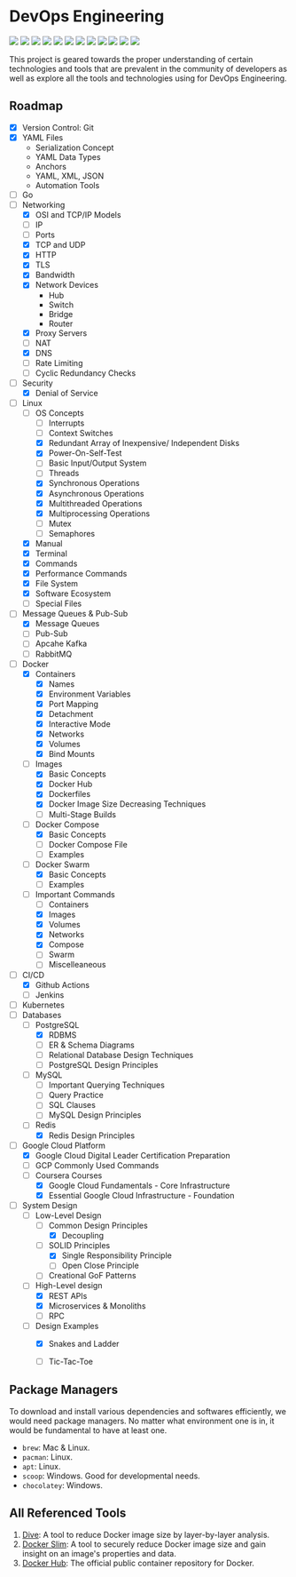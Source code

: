 # DevOps Engineering

<div id="top"></div>
<span>
    <img src="https://img.shields.io/badge/Python-FFD43B?style=for-the-badge&logo=python&logoColor=blue" />
    <img src="https://img.shields.io/badge/Go-00ADD8?style=for-the-badge&logo=go&logoColor=white" />
    <img src="https://img.shields.io/badge/Docker-2CA5E0?style=for-the-badge&logo=docker&logoColor=white" />
    <img src="https://img.shields.io/badge/kubernetes-326ce5.svg?&style=for-the-badge&logo=kubernetes&logoColor=white" />
    <img src="https://img.shields.io/badge/Nginx-009639?style=for-the-badge&logo=nginx&logoColor=white" />
    <img src="https://img.shields.io/badge/Apache-D22128?style=for-the-badge&logo=Apache&logoColor=white" />
    <img src="https://img.shields.io/badge/Apache_Kafka-231F20?style=for-the-badge&logo=apache-kafka&logoColor=white" />
    <img src="https://img.shields.io/badge/MySQL-005C84?style=for-the-badge&logo=mysql&logoColor=white" />
    <img src="https://img.shields.io/badge/redis-CC0000.svg?&style=for-the-badge&logo=redis&logoColor=white" />
    <img src="https://img.shields.io/badge/PostgreSQL-316192?style=for-the-badge&logo=postgresql&logoColor=white" />
    <img src="https://img.shields.io/badge/Google_Cloud-4285F4?style=for-the-badge&logo=google-cloud&logoColor=white" />
    <img src="https://img.shields.io/badge/Linux-FCC624?style=for-the-badge&logo=linux&logoColor=black" />
</span>


This project is geared towards the proper understanding of certain technologies and tools that are prevalent in the community of developers as well as explore all the tools and technologies using for DevOps Engineering. 


## Roadmap

- [x] Version Control: Git
- [x] YAML Files
    - Serialization Concept
    - YAML Data Types
    - Anchors
    - YAML, XML, JSON
    - Automation Tools
- [ ] Go
- [ ] Networking
    - [x] OSI and TCP/IP Models
    - [ ] IP
    - [ ] Ports
    - [x] TCP and UDP
    - [x] HTTP
    - [x] TLS
    - [x] Bandwidth
    - [x] Network Devices
        - Hub
        - Switch
        - Bridge
        - Router
    - [x] Proxy Servers
    - [ ] NAT
    - [x] DNS
    - [ ] Rate Limiting
    - [ ] Cyclic Redundancy Checks
- [ ] Security
    - [x] Denial of Service
- [ ] Linux
    - [ ] OS Concepts
        - [ ] Interrupts
        - [ ] Context Switches
        - [x] Redundant Array of Inexpensive/ Independent Disks
        - [x] Power-On-Self-Test
        - [ ] Basic Input/Output System
        - [ ] Threads
        - [x] Synchronous Operations
        - [x] Asynchronous Operations
        - [x] Multithreaded Operations
        - [x] Multiprocessing Operations
        - [ ] Mutex
        - [ ] Semaphores
    - [x] Manual
    - [x] Terminal
    - [x] Commands
    - [x] Performance Commands
    - [x] File System
    - [x] Software Ecosystem
    - [ ] Special Files
- [ ] Message Queues & Pub-Sub
    - [x] Message Queues
    - [ ] Pub-Sub
    - [ ] Apcahe Kafka
    - [ ] RabbitMQ
- [ ] Docker
    - [x] Containers
        - [x] Names
        - [x] Environment Variables
        - [x] Port Mapping
        - [x] Detachment
        - [x] Interactive Mode
        - [x] Networks
        - [x] Volumes
        - [x] Bind Mounts
    - [ ] Images
        - [x] Basic Concepts
        - [x] Docker Hub
        - [x] Dockerfiles
        - [x] Docker Image Size Decreasing Techniques
        - [ ] Multi-Stage Builds
    - [ ] Docker Compose
        - [x] Basic Concepts
        - [ ] Docker Compose File
        - [ ] Examples
    - [ ] Docker Swarm
        - [x] Basic Concepts
        - [ ] Examples
    - [ ] Important Commands
        - [ ] Containers
        - [x] Images
        - [x] Volumes
        - [x] Networks
        - [x] Compose
        - [ ] Swarm
        - [ ] Miscelleaneous
- [ ] CI/CD
    - [x] Github Actions
    - [ ] Jenkins
- [ ] Kubernetes
- [ ] Databases
    - [ ] PostgreSQL
        - [x] RDBMS
        - [ ] ER & Schema Diagrams
        - [ ] Relational Database Design Techniques
        - [ ] PostgreSQL Design Principles
    - [ ] MySQL
        - [ ] Important Querying Techniques
        - [ ] Query Practice
        - [ ] SQL Clauses
        - [ ] MySQL Design Principles
    - [ ] Redis
        - [x] Redis Design Principles
- [ ] Google Cloud Platform
    - [x] Google Cloud Digital Leader Certification Preparation
    - [ ] GCP Commonly Used Commands
    - [ ] Coursera Courses
        - [x] Google Cloud Fundamentals - Core Infrastructure
        - [x] Essential Google Cloud Infrastructure - Foundation
- [ ] System Design
    - [ ] Low-Level Design
        - [ ] Common Design Principles
            - [x] Decoupling
        - [ ] SOLID Principles
            - [x] Single Responsibility Principle
            - [ ] Open Close Principle
        - [ ] Creational GoF Patterns
    - [ ] High-Level design
        - [x] REST APIs
        - [x] Microservices & Monoliths
        - [ ] RPC
    - [ ] Design Examples
        - [x] Snakes and Ladder
        - [ ] Tic-Tac-Toe


## Package Managers

To download and install various dependencies and softwares efficiently, we would need package managers. No matter what environment one is in, it would be fundamental to have at least one.
- `brew`: Mac & Linux.
- `pacman`: Linux.
- `apt`: Linux.
- `scoop`: Windows. Good for developmental needs.
- `chocolatey`: Windows.


## All Referenced Tools

1. [Dive](https://github.com/wagoodman/dive): A tool to reduce Docker image size by layer-by-layer analysis.
1. [Docker Slim](https://github.com/docker-slim/docker-slim): A tool to securely reduce Docker image size and gain insight on an image's properties and data.
1. [Docker Hub](https://hub.docker.com/): The official public container repository for Docker.